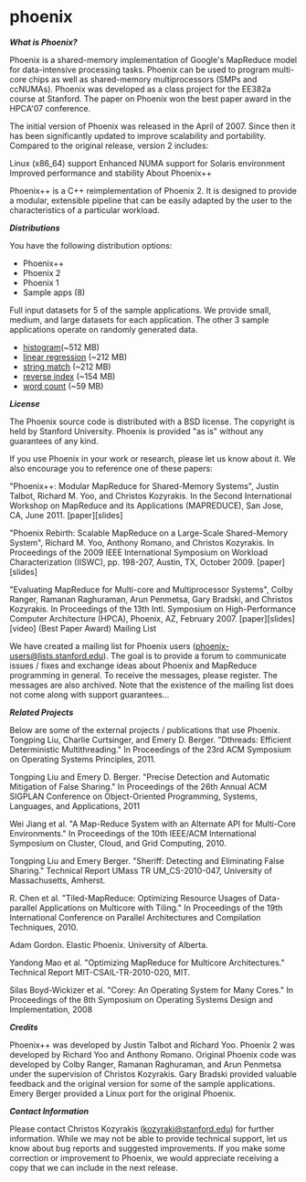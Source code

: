 phoenix
=======

___What is Phoenix?___

Phoenix is a shared-memory implementation of Google's MapReduce model for data-intensive processing tasks. Phoenix can be used to program multi-core chips as well as shared-memory multiprocessors (SMPs and ccNUMAs).  Phoenix was developed as a class project for the EE382a course at Stanford. The paper on Phoenix won the best paper award in the HPCA'07 conference.

The initial version of Phoenix was released in the April of 2007. Since then it has been significantly updated to improve scalability and portability. Compared to the original release, version 2 includes:

Linux (x86_64) support
Enhanced NUMA support for Solaris environment
Improved performance and stability
About Phoenix++

Phoenix++ is a C++ reimplementation of Phoenix 2. It is designed to provide a modular, extensible pipeline that can be easily adapted by the user to the characteristics of a particular workload.

___Distributions___

You have the following distribution options:
- Phoenix++
- Phoenix 2
- Phoenix 1
- Sample apps (8)

Full input datasets for 5 of the sample applications. We provide small, medium, and large datasets for each application. The other 3 sample applications operate on randomly generated data. 
- [histogram](http://csl.stanford.edu/~christos/data/histogram.tar.gz)(~512 MB)
- [linear regression](http://csl.stanford.edu/~christos/data/linear_regression.tar.gz) (~212 MB)
- [string match](http://csl.stanford.edu/~christos/data/string_match.tar.gz) (~212 MB)
- [reverse index](http://csl.stanford.edu/~christos/data/reverse_index.tar.gz) (~154 MB)
- [word count](http://csl.stanford.edu/~christos/data/word_count.tar.gz) (~59 MB)

___License___

The Phoenix source code is distributed with a BSD license. The copyright is held by Stanford University. Phoenix is provided "as is" without any guarantees of any kind.

If you use Phoenix in your work or research, please let us know about it. We also encourage you to reference one of these papers:

"Phoenix++: Modular MapReduce for Shared-Memory Systems", 
Justin Talbot, Richard M. Yoo, and Christos Kozyrakis.
In the Second International Workshop on MapReduce and its Applications (MAPREDUCE),
San Jose, CA, June 2011. [paper][slides]

"Phoenix Rebirth: Scalable MapReduce on a Large-Scale Shared-Memory System", 
Richard M. Yoo, Anthony Romano, and Christos Kozyrakis.
In Proceedings of the 2009 IEEE International Symposium on Workload Characterization (IISWC),
pp. 198-207, Austin, TX, October 2009. [paper][slides]

"Evaluating MapReduce for Multi-core and Multiprocessor Systems", 
Colby Ranger, Ramanan Raghuraman, Arun Penmetsa, Gary Bradski, and Christos Kozyrakis.
In Proceedings of the 13th Intl. Symposium on High-Performance Computer Architecture (HPCA),
Phoenix, AZ, February 2007. [paper][slides][video] (Best Paper Award)
Mailing List

We have created a mailing list for Phoenix users (phoenix-users@lists.stanford.edu). The goal is to provide a forum to communicate issues / fixes and exchange ideas about Phoenix and MapReduce programming in general. To receive the messages, please register. The messages are also archived. Note that the existence of the mailing list does not come along with support guarantees... 

___Related Projects___

Below are some of the external projects / publications that use Phoenix.
Tongping Liu, Charlie Curtsinger, and Emery D. Berger. "Dthreads: Efficient Deterministic Multithreading." In Proceedings of the 23rd ACM Symposium on Operating Systems Principles, 2011.

Tongping Liu and Emery D. Berger. "Precise Detection and Automatic Mitigation of False Sharing." In Proceedings of the 26th Annual ACM SIGPLAN Conference on Object-Oriented Programming, Systems, Languages, and Applications, 2011

Wei Jiang et al. "A Map-Reduce System with an Alternate API for Multi-Core Environments." In Proceedings of the 10th IEEE/ACM International Symposium on Cluster, Cloud, and Grid Computing, 2010.

Tongping Liu and Emery Berger. "Sheriff: Detecting and Eliminating False Sharing." Technical Report UMass TR UM_CS-2010-047, University of Massachusetts, Amherst.

R. Chen et al. "Tiled-MapReduce: Optimizing Resource Usages of Data-parallel Applications on Multicore with Tiling." In Proceedings of the 19th International Conference on Parallel Architectures and Compilation Techniques, 2010.

Adam Gordon. Elastic Phoenix. University of Alberta.

Yandong Mao et al. "Optimizing MapReduce for Multicore Architectures." Technical Report MIT-CSAIL-TR-2010-020, MIT.

Silas Boyd-Wickizer et al. "Corey: An Operating System for Many Cores." In Proceedings of the 8th Symposium on Operating Systems Design and Implementation, 2008

___Credits___

Phoenix++ was developed by Justin Talbot and Richard Yoo.
Phoenix 2 was developed by Richard Yoo and Anthony Romano.
Original Phoenix code was developed by Colby Ranger, Ramanan Raghuraman, and Arun Penmetsa under the supervision of Christos Kozyrakis.
Gary Bradski provided valuable feedback and the original version for some of the sample applications.
Emery Berger provided a Linux port for the original Phoenix.

___Contact Information___

Please contact Christos Kozyrakis (kozyraki@stanford.edu) for further information. While we may not be able to provide technical support, let us know about bug reports and suggested improvements. If you make some correction or improvement to Phoenix, we would appreciate receiving a copy that we can include in the next release.
